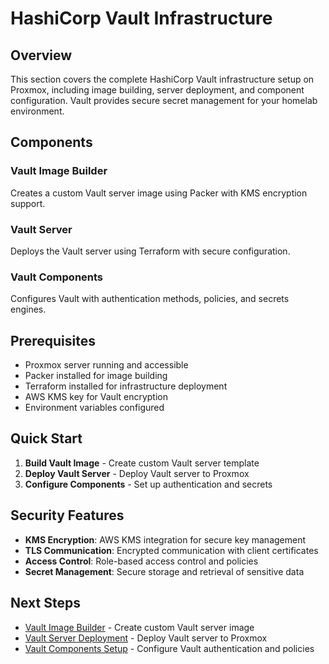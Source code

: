 # HashiCorp Vault Infrastructure

## Overview

This section covers the complete HashiCorp Vault infrastructure setup on Proxmox, including image building, server deployment, and component configuration. Vault provides secure secret management for your homelab environment.

## Components

### **Vault Image Builder**
Creates a custom Vault server image using Packer with KMS encryption support.

### **Vault Server**
Deploys the Vault server using Terraform with secure configuration.

### **Vault Components**
Configures Vault with authentication methods, policies, and secrets engines.

## Prerequisites

- Proxmox server running and accessible
- Packer installed for image building
- Terraform installed for infrastructure deployment
- AWS KMS key for Vault encryption
- Environment variables configured

## Quick Start

1. **Build Vault Image** - Create custom Vault server template
2. **Deploy Vault Server** - Deploy Vault server to Proxmox
3. **Configure Components** - Set up authentication and secrets

## Security Features

- **KMS Encryption**: AWS KMS integration for secure key management
- **TLS Communication**: Encrypted communication with client certificates
- **Access Control**: Role-based access control and policies
- **Secret Management**: Secure storage and retrieval of sensitive data

## Next Steps

- [Vault Image Builder](vault_image.md) - Create custom Vault server image
- [Vault Server Deployment](vault_server.md) - Deploy Vault server to Proxmox
- [Vault Components Setup](vault_components.md) - Configure Vault authentication and policies
